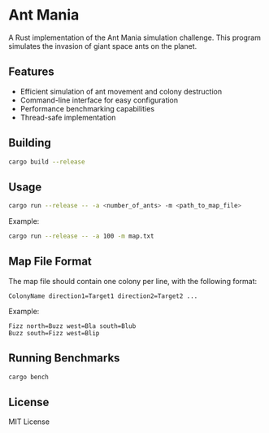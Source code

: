 # Ant Mania

A Rust implementation of the Ant Mania simulation challenge. This program simulates the invasion of giant space ants on the planet.

## Features

- Efficient simulation of ant movement and colony destruction
- Command-line interface for easy configuration
- Performance benchmarking capabilities
- Thread-safe implementation

## Building

```bash
cargo build --release
```

## Usage

```bash
cargo run --release -- -a <number_of_ants> -m <path_to_map_file>
```

Example:
```bash
cargo run --release -- -a 100 -m map.txt
```

## Map File Format

The map file should contain one colony per line, with the following format:
```
ColonyName direction1=Target1 direction2=Target2 ...
```

Example:
```
Fizz north=Buzz west=Bla south=Blub
Buzz south=Fizz west=Blip
```

## Running Benchmarks

```bash
cargo bench
```

## License

MIT License 